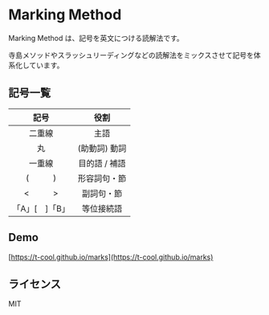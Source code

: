 # Marking Method

Marking Method は、記号を英文につける読解法です。

寺島メソッドやスラッシュリーディングなどの読解法をミックスさせて記号を体系化しています。

## 記号一覧

| 記号 | 役割 |
|:---:|:---:|
| 二重線 | 主語 |
| 丸 | (助動詞) 動詞 |
| 一重線 | 目的語 / 補語 |
| (　　　) | 形容詞句・節 |
| <　　　> | 副詞句・節 |
| 「A」[　]「B」 | 等位接続語 |

## Demo

[https://t-cool.github.io/marks](https://t-cool.github.io/marks)

## ライセンス

MIT
